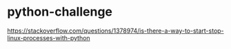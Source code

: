 # python-challenge
https://stackoverflow.com/questions/1378974/is-there-a-way-to-start-stop-linux-processes-with-python
